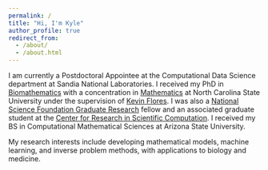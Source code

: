 ```yaml
---
permalink: /
title: "Hi, I'm Kyle"
author_profile: true
redirect_from: 
  - /about/
  - /about.html
---
```


I am currently a Postdoctoral Appointee at the Computational Data Science department at Sandia National Laboratories. I received my PhD in [Biomathematics](http://bma.math.ncsu.edu/) with a concentration in [Mathematics](https://math.sciences.ncsu.edu/) at North Carolina State University under the supervision of [Kevin Flores](https://kbflores.wordpress.ncsu.edu/). I was also a [National Science Foundation Graduate Research](https://www.nsfgrfp.org/) fellow and an associated graduate student at the [Center for Research in Scientific Computation](https://crsc.ncsu.edu/). I received my BS in Computational Mathematical Sciences at Arizona State University.

My research interests include developing mathematical models, machine learning, and inverse problem methods, with applications to biology and medicine.
